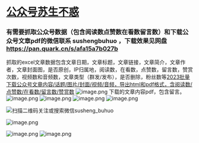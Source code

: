 # [公众号苏生不惑](https://mp.weixin.qq.com/s/AW58m6TZGBBZLm-ScnuvGw)
### 有需要抓取公众号数据（包含阅读数点赞数在看数留言数）和下载公众号文章pdf的微信联系 sushengbuhuo ，下载效果见网盘 https://pan.quark.cn/s/afa15a7b027b

抓取的excel文章数据包含文章日期，文章标题，文章链接，文章简介，文章作者，文章封面图，是否原创，IP归属地，阅读数，在看数，点赞数，留言数，赞赏次数，视频数和音频数，文章类型（群发/发布），是否删除，粉丝数等[2023批量下载公众号文章内容/话题/图片/封面/视频/音频，导出html和pdf格式，含阅读数/点赞数/在看数/留言数/赞赏数](https://mp.weixin.qq.com/s/nIt-dP0Xm6bYBBWvQ3mzUA)
![image.png](https://upload-images.jianshu.io/upload_images/23152173-154f04735fb1726d.png?imageMogr2/auto-orient/strip%7CimageView2/2/w/1240)
下载的文章内容pdf，包含留言。
![image.png](https://upload-images.jianshu.io/upload_images/23152173-2543d4b70ffe2ac3.png?imageMogr2/auto-orient/strip%7CimageView2/2/w/1240)
![image.png](https://upload-images.jianshu.io/upload_images/23152173-2cd00b67c7929f77.png?imageMogr2/auto-orient/strip%7CimageView2/2/w/1240)
![image.png](https://upload-images.jianshu.io/upload_images/23152173-63763cd2d38748ea.png?imageMogr2/auto-orient/strip%7CimageView2/2/w/1240)
![image.png](https://upload-images.jianshu.io/upload_images/23152173-4948ed1c96f79ec2.png?imageMogr2/auto-orient/strip%7CimageView2/2/w/1240)

![扫描二维码关注或搜索微信susheng_buhuo](https://upload-images.jianshu.io/upload_images/23152173-61c280d775baf3e6.png?imageMogr2/auto-orient/strip%7CimageView2/2/w/1240)

![image.png](https://upload-images.jianshu.io/upload_images/23152173-ceed19e73fd726b5.png?imageMogr2/auto-orient/strip%7CimageView2/2/w/1240)


 ![image.png](https://upload-images.jianshu.io/upload_images/23152173-49630c783a8b1a73.png?imageMogr2/auto-orient/strip%7CimageView2/2/w/1240)
![image.png](https://upload-images.jianshu.io/upload_images/23152173-4eb0e8de96495054.png?imageMogr2/auto-orient/strip%7CimageView2/2/w/1240)

